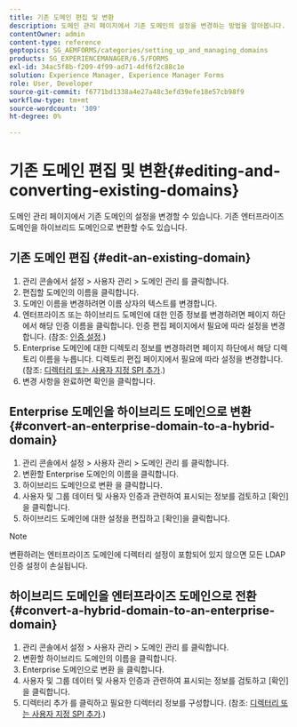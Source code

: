 ```yaml
---
title: 기존 도메인 편집 및 변환
description: 도메인 관리 페이지에서 기존 도메인의 설정을 변경하는 방법을 알아봅니다. 기존 Enterprise 도메인을 하이브리드 도메인으로 변환하거나 반대로 변환합니다.
contentOwner: admin
content-type: reference
geptopics: SG_AEMFORMS/categories/setting_up_and_managing_domains
products: SG_EXPERIENCEMANAGER/6.5/FORMS
exl-id: 34ac5f8b-f209-4f99-ad71-4df6f2c88c1e
solution: Experience Manager, Experience Manager Forms
role: User, Developer
source-git-commit: f6771bd1338a4e27a48c3efd39efe18e57cb98f9
workflow-type: tm+mt
source-wordcount: '309'
ht-degree: 0%

---
```


# 기존 도메인 편집 및 변환{#editing-and-converting-existing-domains}

도메인 관리 페이지에서 기존 도메인의 설정을 변경할 수 있습니다. 기존 엔터프라이즈 도메인을 하이브리드 도메인으로 변환할 수도 있습니다.

## 기존 도메인 편집 {#edit-an-existing-domain}

1. 관리 콘솔에서 설정 > 사용자 관리 > 도메인 관리 를 클릭합니다.
1. 편집할 도메인의 이름을 클릭합니다.
1. 도메인 이름을 변경하려면 이름 상자의 텍스트를 변경합니다.
1. 엔터프라이즈 또는 하이브리드 도메인에 대한 인증 정보를 변경하려면 페이지 하단에서 해당 인증 이름을 클릭합니다. 인증 편집 페이지에서 필요에 따라 설정을 변경합니다. (참조: [인증 설정](/help/forms/using/admin-help/configuring-authentication-providers.md#authentication-settings).)
1. Enterprise 도메인에 대한 디렉토리 정보를 변경하려면 페이지 하단에서 해당 디렉토리 이름을 누릅니다. 디렉토리 편집 페이지에서 필요에 따라 설정을 변경합니다. (참조: [디렉터리 또는 사용자 지정 SPI 추가](/help/forms/using/admin-help/configuring-directories.md#adding-directories-or-custom-spis).)
1. 변경 사항을 완료하면 확인을 클릭합니다.

## Enterprise 도메인을 하이브리드 도메인으로 변환 {#convert-an-enterprise-domain-to-a-hybrid-domain}

1. 관리 콘솔에서 설정 > 사용자 관리 > 도메인 관리 를 클릭합니다.
1. 변환할 Enterprise 도메인의 이름을 클릭합니다.
1. 하이브리드 도메인으로 변환 을 클릭합니다.
1. 사용자 및 그룹 데이터 및 사용자 인증과 관련하여 표시되는 정보를 검토하고 [확인]을 클릭합니다.
1. 하이브리드 도메인에 대한 설정을 편집하고 [확인]을 클릭합니다.

>[!NOTE]
>
>변환하려는 엔터프라이즈 도메인에 디렉터리 설정이 포함되어 있지 않으면 모든 LDAP 인증 설정이 손실됩니다.

## 하이브리드 도메인을 엔터프라이즈 도메인으로 전환 {#convert-a-hybrid-domain-to-an-enterprise-domain}

1. 관리 콘솔에서 설정 > 사용자 관리 > 도메인 관리 를 클릭합니다.
1. 변환할 하이브리드 도메인의 이름을 클릭합니다.
1. Enterprise 도메인으로 변환 을 클릭합니다.
1. 사용자 및 그룹 데이터 및 사용자 인증과 관련하여 표시되는 정보를 검토하고 [확인]을 클릭합니다.
1. 디렉터리 추가 를 클릭하고 필요한 디렉터리 정보를 구성합니다. (참조: [디렉터리 또는 사용자 지정 SPI 추가](/help/forms/using/admin-help/configuring-directories.md#adding-directories-or-custom-spis).)
